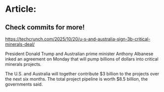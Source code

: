 # Article:

## Check commits for more!
https://techcrunch.com/2025/10/20/u-s-and-australia-sign-3b-critical-minerals-deal/

President Donald Trump and Australian prime minister Anthony Albanese inked an agreement on Monday that will pump billions of dollars into critical minerals projects.

The U.S. and Australia will together contribute $3 billion to the projects over the next six months. The total project pipeline is worth $8.5 billion, the governments said.